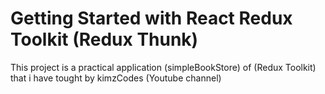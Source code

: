 # Getting Started with React Redux Toolkit (Redux Thunk)

This project is a practical application (simpleBookStore) of (Redux Toolkit) that i have tought by kimzCodes (Youtube channel) 
